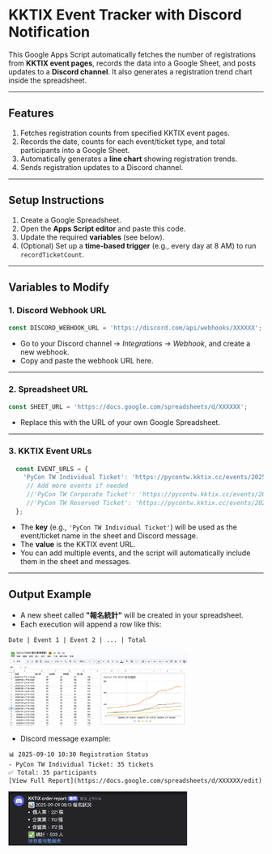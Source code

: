 # KKTIX Event Tracker with Discord Notification

This Google Apps Script automatically fetches the number of registrations from **KKTIX event pages**, records the data into a Google Sheet, and posts updates to a **Discord channel**.
It also generates a registration trend chart inside the spreadsheet.

---

## Features

1. Fetches registration counts from specified KKTIX event pages.
2. Records the date, counts for each event/ticket type, and total participants into a Google Sheet.
3. Automatically generates a **line chart** showing registration trends.
4. Sends registration updates to a Discord channel.

---

## Setup Instructions

1. Create a Google Spreadsheet.
2. Open the **Apps Script editor** and paste this code.
3. Update the required **variables** (see below).
4. (Optional) Set up a **time-based trigger** (e.g., every day at 8 AM) to run `recordTicketCount`.

---

## Variables to Modify

### 1. Discord Webhook URL

```javascript
const DISCORD_WEBHOOK_URL = 'https://discord.com/api/webhooks/XXXXXX';
```

* Go to your Discord channel → *Integrations* → *Webhook*, and create a new webhook.
* Copy and paste the webhook URL here.

---

### 2. Spreadsheet URL

```javascript
const SHEET_URL = 'https://docs.google.com/spreadsheets/d/XXXXXX';
```

* Replace this with the URL of your own Google Spreadsheet.

---

### 3. KKTIX Event URLs

```javascript
  const EVENT_URLS = {
    'PyCon TW Individual Ticket': 'https://pycontw.kktix.cc/events/2025-individual',
     // Add more events if needed
     //'PyCon TW Corporate Ticket': 'https://pycontw.kktix.cc/events/2025-corporate',
     //'PyCon TW Reserved Ticket': 'https://pycontw.kktix.cc/events/2025-reserved',
  };
```

* The **key** (e.g., `'PyCon TW Individual Ticket'`) will be used as the event/ticket name in the sheet and Discord message.
* The **value** is the KKTIX event URL.
* You can add multiple events, and the script will automatically include them in the sheet and messages.

---

## Output Example

* A new sheet called **"報名統計"** will be created in your spreadsheet.
* Each execution will append a row like this:

```
Date | Event 1 | Event 2 | ... | Total
```
<img src="images/google%20sheet%20example%20screenshot.png" alt="Discord Example" width="70%">

* Discord message example:

```
📊 2025-09-10 10:30 Registration Status
- PyCon TW Individual Ticket: 35 tickets
✅ Total: 35 participants
[View Full Report](https://docs.google.com/spreadsheets/d/XXXXXX/edit)
```

<img src="images/discord%20example%20screenshot.png" alt="Discord Example" width="70%">

